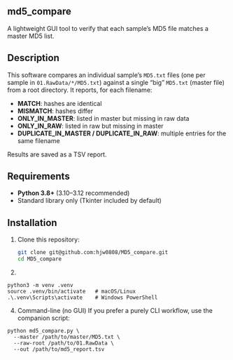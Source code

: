 ## md5_compare
A lightweight GUI tool to verify that each sample’s MD5 file matches a master MD5 list.

## Description

This software compares an individual sample’s `MD5.txt` files (one per sample in `01.RawData/*/MD5.txt`) against a single “big” `MD5.txt` (master file) from a root directory. It reports, for each filename:

- **MATCH**: hashes are identical  
- **MISMATCH**: hashes differ  
- **ONLY_IN_MASTER**: listed in master but missing in raw data  
- **ONLY_IN_RAW**: listed in raw but missing in master 
- **DUPLICATE_IN_MASTER / DUPLICATE_IN_RAW**: multiple entries for the same filename  

Results are saved as a TSV report.

## Requirements

- **Python 3.8+** (3.10–3.12 recommended)  
- Standard library only (Tkinter included by default)

## Installation

1. Clone this repository:
   ```bash
   git clone git@github.com:hjw0808/MD5_compare.git
   cd MD5_compare

2.
  ```
  python3 -m venv .venv
source .venv/bin/activate   # macOS/Linux
.\.venv\Scripts\activate    # Windows PowerShell
```
4. Command-line (no GUI)
If you prefer a purely CLI workflow, use the companion script:

```
python md5_compare.py \
  --master /path/to/master/MD5.txt \
  --raw-root /path/to/01.RawData \
  --out /path/to/md5_report.tsv
```



